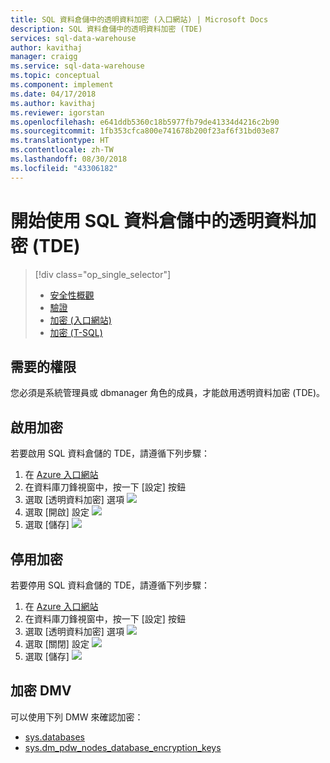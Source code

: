 ```yaml
---
title: SQL 資料倉儲中的透明資料加密 (入口網站) | Microsoft Docs
description: SQL 資料倉儲中的透明資料加密 (TDE)
services: sql-data-warehouse
author: kavithaj
manager: craigg
ms.service: sql-data-warehouse
ms.topic: conceptual
ms.component: implement
ms.date: 04/17/2018
ms.author: kavithaj
ms.reviewer: igorstan
ms.openlocfilehash: e641ddb5360c18b5977fb79de41334d4216c2b90
ms.sourcegitcommit: 1fb353cfca800e741678b200f23af6f31bd03e87
ms.translationtype: HT
ms.contentlocale: zh-TW
ms.lasthandoff: 08/30/2018
ms.locfileid: "43306182"
---
```

# <a name="get-started-with-transparent-data-encryption-tde-in-sql-data-warehouse"></a>開始使用 SQL 資料倉儲中的透明資料加密 (TDE)
> [!div class="op_single_selector"]
> * [安全性概觀](sql-data-warehouse-overview-manage-security.md)
> * [驗證](sql-data-warehouse-authentication.md)
> * [加密 (入口網站)](sql-data-warehouse-encryption-tde.md)
> * [加密 (T-SQL)](sql-data-warehouse-encryption-tde-tsql.md)
> 
> 

## <a name="required-permssions"></a>需要的權限
您必須是系統管理員或 dbmanager 角色的成員，才能啟用透明資料加密 (TDE)。

## <a name="enabling-encryption"></a>啟用加密
若要啟用 SQL 資料倉儲的 TDE，請遵循下列步驟：

1. 在 [Azure 入口網站](https://portal.azure.com)
2. 在資料庫刀鋒視窗中，按一下 [設定]  按鈕
3. 選取 [透明資料加密]  選項 ![][1]
4. 選取 [開啟] 設定 ![][2]
5. 選取 [儲存]
   ![][3]  

## <a name="disabling-encryption"></a>停用加密
若要停用 SQL 資料倉儲的 TDE，請遵循下列步驟：

1. 在 [Azure 入口網站](https://portal.azure.com)
2. 在資料庫刀鋒視窗中，按一下 [設定]  按鈕
3. 選取 [透明資料加密]  選項 ![][1]
4. 選取 [關閉] 設定 ![][4]
5. 選取 [儲存]
   ![][5]  

## <a name="encryption-dmvs"></a>加密 DMV
可以使用下列 DMW 來確認加密：

* [sys.databases]
* [sys.dm_pdw_nodes_database_encryption_keys]

<!--MSDN references-->
[Transparent Data Encryption (TDE)]: https://msdn.microsoft.com/library/bb934049.aspx
[sys.databases]: http://msdn.microsoft.com/library/ms178534.aspx
[sys.dm_pdw_nodes_database_encryption_keys]: https://msdn.microsoft.com/library/mt203922.aspx

<!--Image references-->
[1]: ./media/sql-data-warehouse-security-tde/sql-data-warehouse-security-tde-portal-settings.png
[2]: ./media/sql-data-warehouse-security-tde/sql-data-warehouse-security-tde-portal-settings-on.png
[3]: ./media/sql-data-warehouse-security-tde/sql-data-warehouse-security-tde-portal-settings-save.png
[4]: ./media/sql-data-warehouse-security-tde/sql-data-warehouse-security-tde-portal-settings-off.png
[5]: ./media/sql-data-warehouse-security-tde/sql-data-warehouse-security-tde-portal-settings-save2.png

<!--Link references-->
